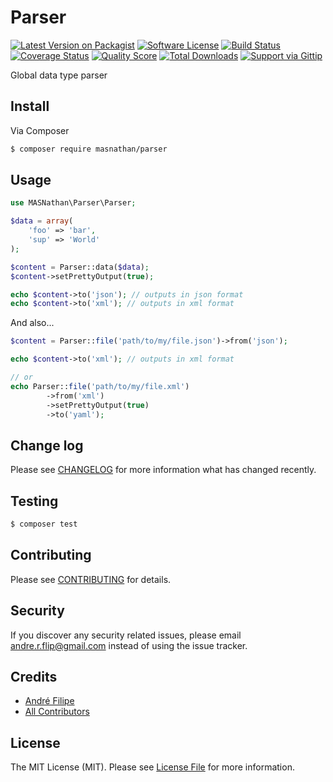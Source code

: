 # Parser

[![Latest Version on Packagist](https://img.shields.io/packagist/v/masnathan/parser.svg?style=flat-square)](https://packagist.org/packages/masnathan/parser)
[![Software License](https://img.shields.io/badge/license-MIT-brightgreen.svg?style=flat-square)](LICENSE.md)
[![Build Status](https://img.shields.io/travis/MASNathan/Parser/master.svg?style=flat-square)](https://travis-ci.org/MASNathan/Parser)
[![Coverage Status](https://img.shields.io/scrutinizer/coverage/g/masnathan/parser.svg?style=flat-square)](https://scrutinizer-ci.com/g/masnathan/parser/code-structure)
[![Quality Score](https://img.shields.io/scrutinizer/g/masnathan/parser.svg?style=flat-square)](https://scrutinizer-ci.com/g/masnathan/parser)
[![Total Downloads](https://img.shields.io/packagist/dt/masnathan/parser.svg?style=flat-square)](https://packagist.org/packages/masnathan/parser)
[![Support via Gittip](https://img.shields.io/gittip/MASNathan.svg?style=flat-square)](https://gratipay.com/~MASNathan/)

Global data type parser

## Install

Via Composer

``` bash
$ composer require masnathan/parser
```

## Usage

``` php
use MASNathan\Parser\Parser;

$data = array(
    'foo' => 'bar',
    'sup' => 'World'
);

$content = Parser::data($data);
$content->setPrettyOutput(true);

echo $content->to('json'); // outputs in json format
echo $content->to('xml'); // outputs in xml format
```

And also...

```php
$content = Parser::file('path/to/my/file.json')->from('json');

echo $content->to('xml'); // outputs in xml format

// or
echo Parser::file('path/to/my/file.xml')
		->from('xml')
		->setPrettyOutput(true)
		->to('yaml');

```

## Change log

Please see [CHANGELOG](CHANGELOG.md) for more information what has changed recently.

## Testing

``` bash
$ composer test
```

## Contributing

Please see [CONTRIBUTING](CONTRIBUTING.md) for details.

## Security

If you discover any security related issues, please email andre.r.flip@gmail.com instead of using the issue tracker.

## Credits

- [André Filipe](https://github.com/masnathan)
- [All Contributors](../../contributors)

## License

The MIT License (MIT). Please see [License File](LICENSE.md) for more information.
